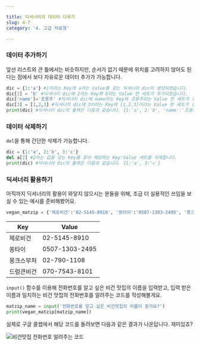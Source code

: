 ```yaml
---

title: 딕셔너리의 데이터 다루기
slug: 4-7
category: '4. 고급 자료형'

---
```


### 데이터 추가하기

앞선 리스트와 큰 틀에서는 비슷하지만, 순서가 없기 때문에 위치를 고려하지 않아도 된다는 점에서 보다 자유로운 데이터 추가가 가능합니다.

```python
dic = {1:'a'} #1이라는 Key에 a라는 Value를 갖는 딕셔너리 dic이 생성되었습니다.
dic[2] = 'b' #딕셔너리 dic에 2라는 Key와 b라는 Value 한 세트가 추가되었습니다.
dic['name']='조용주' #딕셔너리 dic에 name라는 Key와 조용주라는 Value 한 세트가 추가되었습니다.
dic[3] = [1,2,3] #딕셔너리 dic에 3이라는 Key와 [1,2,3]이라는 Value 한 세트가 추가되었습니다.
print(dic) #딕셔너리 dic의 출력은 다음과 같습니다. {1:'a', 2:'b', 'name':'조용주', 3:[1,2,3]}
```

### 데이터 삭제하기

`del`을 통해 간단한 삭제가 가능합니다.

```python
dic = {1:'a', 2:'b', 3:'c'}
del a[2] #2라는 값을 갖는 Key를 찾아 해당하는 Key:Value 세트를 삭제합니다.
print(dic) #딕셔너리 dic의 출력은 다음과 같습니다. {1:'a', 3:'c'}
```

### 딕셔너리 활용하기

아직까지 딕셔너리의 활용이 와닿지 않으시는 분들을 위해, 조금 더 실용적인 쓰임을 보실 수 있는 예시를 준비해봤어요.

```python
vegan_matzip = {'제로비건':'02-5145-8910', '쏭타이':'0507-1303-2495', '몽크스부처':'02-790-1108', '드렁큰비건':'070-7543-8101'}
```



| Key        | Value          |
| ---------- | -------------- |
| 제로비건   | 02-5145-8910   |
| 쏭타이     | 0507-1303-2495 |
| 몽크스부처 | 02-790-1108    |
| 드렁큰비건 | 070-7543-8101  |

`input()` 함수를 이용해 전화번호를 알고 싶은 비건 맛집의 이름을 입력받고, 입력 받은 이름과 일치하는 비건 맛집의 전화번호를 알려주는 코드를 작성해볼게요.

```python
matzip_name = input('전화번호를 알고 싶은 비건맛집의 이름이 뭔가요?')
print(vegan_matzip[matzip_name])
```

실제로 구글 콜랩에서 해당 코드를 돌려보면 다음과 같은 결과가 나온답니다. 재미있죠?

![비건맛집 전화번호 알려주는 코드](/python/4-7/vegan_matzip.png)
